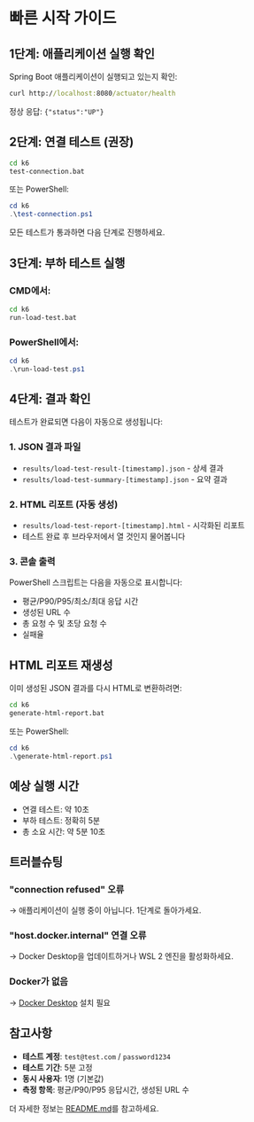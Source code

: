 # 빠른 시작 가이드

## 1단계: 애플리케이션 실행 확인

Spring Boot 애플리케이션이 실행되고 있는지 확인:

```cmd
curl http://localhost:8080/actuator/health
```

정상 응답: `{"status":"UP"}`

## 2단계: 연결 테스트 (권장)

```cmd
cd k6
test-connection.bat
```

또는 PowerShell:

```powershell
cd k6
.\test-connection.ps1
```

모든 테스트가 통과하면 다음 단계로 진행하세요.

## 3단계: 부하 테스트 실행

### CMD에서:
```cmd
cd k6
run-load-test.bat
```

### PowerShell에서:
```powershell
cd k6
.\run-load-test.ps1
```

## 4단계: 결과 확인

테스트가 완료되면 다음이 자동으로 생성됩니다:

### 1. JSON 결과 파일
- `results/load-test-result-[timestamp].json` - 상세 결과
- `results/load-test-summary-[timestamp].json` - 요약 결과

### 2. HTML 리포트 (자동 생성)
- `results/load-test-report-[timestamp].html` - 시각화된 리포트
- 테스트 완료 후 브라우저에서 열 것인지 물어봅니다

### 3. 콘솔 출력
PowerShell 스크립트는 다음을 자동으로 표시합니다:
- 평균/P90/P95/최소/최대 응답 시간
- 생성된 URL 수
- 총 요청 수 및 초당 요청 수
- 실패율

## HTML 리포트 재생성

이미 생성된 JSON 결과를 다시 HTML로 변환하려면:

```cmd
cd k6
generate-html-report.bat
```

또는 PowerShell:

```powershell
cd k6
.\generate-html-report.ps1
```

## 예상 실행 시간

- 연결 테스트: 약 10초
- 부하 테스트: 정확히 5분
- 총 소요 시간: 약 5분 10초

## 트러블슈팅

### "connection refused" 오류
→ 애플리케이션이 실행 중이 아닙니다. 1단계로 돌아가세요.

### "host.docker.internal" 연결 오류
→ Docker Desktop을 업데이트하거나 WSL 2 엔진을 활성화하세요.

### Docker가 없음
→ [Docker Desktop](https://www.docker.com/products/docker-desktop) 설치 필요

## 참고사항

- **테스트 계정**: `test@test.com` / `password1234`
- **테스트 기간**: 5분 고정
- **동시 사용자**: 1명 (기본값)
- **측정 항목**: 평균/P90/P95 응답시간, 생성된 URL 수

더 자세한 정보는 [README.md](README.md)를 참고하세요.
